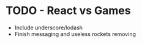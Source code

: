 TODO - React vs Games
===========

 - Include underscore/lodash
 - Finish messaging and useless rockets removing
